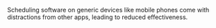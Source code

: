 Scheduling software on generic devices like mobile phones come with distractions from other apps, leading to reduced effectiveness.
